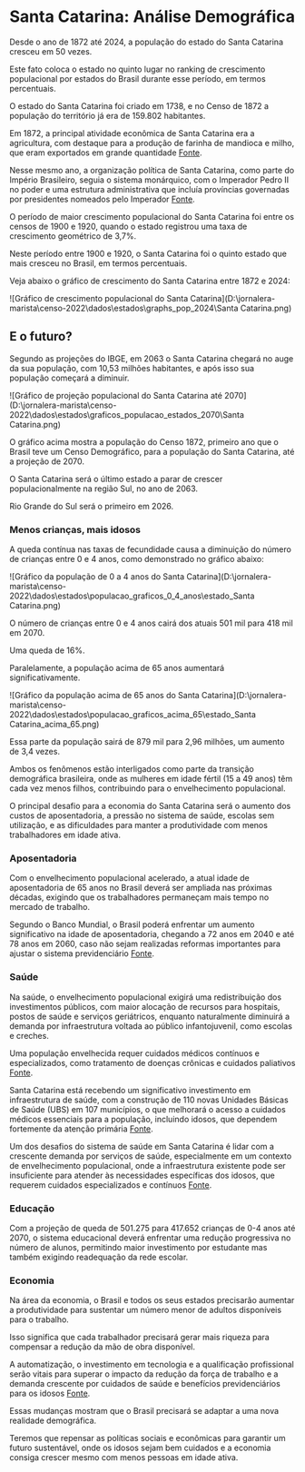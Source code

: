 # Santa Catarina: Análise Demográfica

Desde o ano de 1872 até 2024, a população do estado do Santa Catarina cresceu em 50 vezes.

Este fato coloca o estado no quinto lugar no ranking de crescimento populacional por estados do Brasil durante esse período, em termos percentuais.

O estado do Santa Catarina foi criado em 1738, e no Censo de 1872 a população do território já era de 159.802 habitantes.

Em 1872, a principal atividade econômica de Santa Catarina era a agricultura, com destaque para a produção de farinha de mandioca e milho, que eram exportados em grande quantidade  [Fonte](https://www.scielo.br/j/ee/a/dL9SwsK5PjnthLTmMwXczsk/).

Nesse mesmo ano, a organização política de Santa Catarina, como parte do Império Brasileiro, seguia o sistema monárquico, com o Imperador Pedro II no poder e uma estrutura administrativa que incluía províncias governadas por presidentes nomeados pelo Imperador  [Fonte](https://abphe.org.br/arquivos/2003_alcides_goularti_filho_formacao-economica-de-santa-catarina.pdf).

O período de maior crescimento populacional do Santa Catarina foi entre os censos de 1900 e 1920, quando o estado registrou uma taxa de crescimento geométrico de 3,7%.

Neste período entre 1900 e 1920, o Santa Catarina foi o quinto estado que mais cresceu no Brasil, em termos percentuais.

Veja abaixo o gráfico de crescimento do Santa Catarina entre 1872 e 2024:

![Gráfico de crescimento populacional do Santa Catarina](D:\jornalera-marista\censo-2022\dados\estados\graphs_pop_2024\Santa Catarina.png)

## E o futuro?

Segundo as projeções do IBGE, em 2063 o Santa Catarina chegará no auge da sua população, com 10,53 milhões habitantes, e após isso sua população começará a diminuir.

![Gráfico de projeção populacional do Santa Catarina até 2070](D:\jornalera-marista\censo-2022\dados\estados\graficos_populacao_estados_2070\Santa Catarina.png)

O gráfico acima mostra a população do Censo 1872, primeiro ano que o Brasil teve um Censo Demográfico, para a população do Santa Catarina, até a projeção de 2070.

O Santa Catarina será o último estado a parar de crescer populacionalmente na região Sul, no ano de 2063.

Rio Grande do Sul será o primeiro em 2026.

### Menos crianças, mais idosos

A queda contínua nas taxas de fecundidade causa a diminuição do número de crianças entre 0 e 4 anos, como demonstrado no gráfico abaixo:

![Gráfico da população de 0 a 4 anos do Santa Catarina](D:\jornalera-marista\censo-2022\dados\estados\populacao_graficos_0_4_anos\estado_Santa Catarina.png)

O número de crianças entre 0 e 4 anos cairá dos atuais 501 mil para 418 mil em 2070.

Uma queda de 16%.

Paralelamente, a população acima de 65 anos aumentará significativamente.

![Gráfico da população acima de 65 anos do Santa Catarina](D:\jornalera-marista\censo-2022\dados\estados\populacao_graficos_acima_65\estado_Santa Catarina_acima_65.png)

Essa parte da população sairá de 879 mil para 2,96 milhões, um aumento de 3,4 vezes.

Ambos os fenômenos estão interligados como parte da transição demográfica brasileira, onde as mulheres em idade fértil (15 a 49 anos) têm cada vez menos filhos, contribuindo para o envelhecimento populacional.

O principal desafio para a economia do Santa Catarina será o aumento dos custos de aposentadoria, a pressão no sistema de saúde, escolas sem utilização, e as dificuldades para manter a produtividade com menos trabalhadores em idade ativa.

### Aposentadoria

Com o envelhecimento populacional acelerado, a atual idade de aposentadoria de 65 anos no Brasil deverá ser ampliada nas próximas décadas, exigindo que os trabalhadores permaneçam mais tempo no mercado de trabalho.

Segundo o Banco Mundial, o Brasil poderá enfrentar um aumento significativo na idade de aposentadoria, chegando a 72 anos em 2040 e até 78 anos em 2060, caso não sejam realizadas reformas importantes para ajustar o sistema previdenciário [Fonte](https://www.migalhas.com.br/depeso/413353/futuro-da-aposentadoria-no-brasil-preparados-para-trabalhar-ate-78).

### Saúde

Na saúde, o envelhecimento populacional exigirá uma redistribuição dos investimentos públicos, com maior alocação de recursos para hospitais, postos de saúde e serviços geriátricos, enquanto naturalmente diminuirá a demanda por infraestrutura voltada ao público infantojuvenil, como escolas e creches.

Uma população envelhecida requer cuidados médicos contínuos e especializados, como tratamento de doenças crônicas e cuidados paliativos [Fonte](https://institutodelongevidade.org/longevidade-e-saude/envelhecimento-dos-brasileiros).

Santa Catarina está recebendo um significativo investimento em infraestrutura de saúde, com a construção de 110 novas Unidades Básicas de Saúde (UBS) em 107 municípios, o que melhorará o acesso a cuidados médicos essenciais para a população, incluindo idosos, que dependem fortemente da atenção primária [Fonte](https://www.gov.br/saude/pt-br/assuntos/noticias-para-os-estados/santa-catarina/2024/marco/investimento-em-saude-santa-catarina-vai-receber-110-novas-ubs).

Um dos desafios do sistema de saúde em Santa Catarina é lidar com a crescente demanda por serviços de saúde, especialmente em um contexto de envelhecimento populacional, onde a infraestrutura existente pode ser insuficiente para atender às necessidades específicas dos idosos, que requerem cuidados especializados e contínuos [Fonte](https://sbgg.org.br/wp-content/uploads/2016/10/Pol%C3%ADtica-Nacional-do-Idoso-velhas-e-novas-quest%C3%B5es-IPEA.pdf).

### Educação

Com a projeção de queda de 501.275 para 417.652 crianças de 0-4 anos até 2070, o sistema educacional deverá enfrentar uma redução progressiva no número de alunos, permitindo maior investimento por estudante mas também exigindo readequação da rede escolar.

### Economia

Na área da economia, o Brasil e todos os seus estados precisarão aumentar a produtividade para sustentar um número menor de adultos disponíveis para o trabalho.

Isso significa que cada trabalhador precisará gerar mais riqueza para compensar a redução da mão de obra disponível.

A automatização, o investimento em tecnologia e a qualificação profissional serão vitais para superar o impacto da redução da força de trabalho e a demanda crescente por cuidados de saúde e benefícios previdenciários para os idosos [Fonte](https://talentosenior.com.br/os-impactos-do-envelhecimento-populacional-na-economia-do-brasil-desafios-e-oportunidades).

Essas mudanças mostram que o Brasil precisará se adaptar a uma nova realidade demográfica.

Teremos que repensar as políticas sociais e econômicas para garantir um futuro sustentável, onde os idosos sejam bem cuidados e a economia consiga crescer mesmo com menos pessoas em idade ativa.
